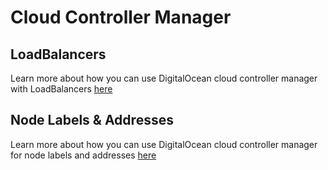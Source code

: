 # Cloud Controller Manager

## LoadBalancers

Learn more about how you can use DigitalOcean cloud controller manager with LoadBalancers [here](examples/loadbalancers/)

## Node Labels & Addresses

Learn more about how you can use DigitalOcean cloud controller manager for node labels and addresses [here](examples/nodes/)

